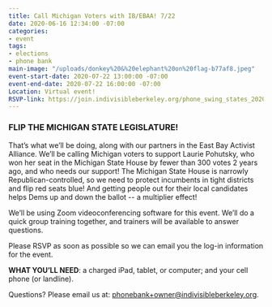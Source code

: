 ```yaml
---
title: Call Michigan Voters with IB/EBAA! 7/22
date: 2020-06-16 12:34:00 -07:00
categories:
- event
tags:
- elections
- phone bank
main-image: "/uploads/donkey%20&%20elephant%20on%20flag-b77af8.jpeg"
event-start-date: 2020-07-22 13:00:00 -07:00
event-end-date: 2020-07-22 16:00:00 -07:00
Location: Virtual event!
RSVP-link: https://join.indivisibleberkeley.org/phone_swing_states_2020_07_22
---
```


### FLIP THE MICHIGAN STATE LEGISLATURE!

That’s what we’ll be doing, along with our partners in the East Bay Activist Alliance. We’ll be calling Michigan voters to support Laurie Pohutsky, who won her seat in the Michigan State House by fewer than 300 votes 2 years ago, and who needs our support!   The Michigan State House is narrowly Republican-controlled, so we need to protect incumbents in tight districts and flip red seats blue! And getting people out for their local candidates helps Dems up and down the ballot -- a multiplier effect!

We’ll be using Zoom videoconferencing software for this event. We’ll do a quick group training together, and trainers will be available to answer questions. 

Please RSVP as soon as possible so we can email you the log-in information for the event.

**WHAT YOU’LL NEED**: a charged iPad, tablet, or computer; and your cell phone (or landline).

Questions? Please email us at: [phonebank\+owner@indivisibleberkeley.org](mailto:phonebank\+owner@indivisibleberkeley.org).